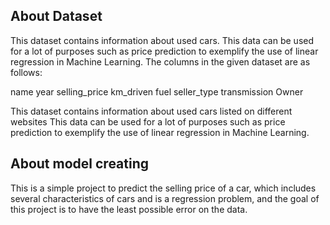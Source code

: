 ## About Dataset

This dataset contains information about used cars.
This data can be used for a lot of purposes such as price prediction to exemplify the use of linear regression in Machine Learning.
The columns in the given dataset are as follows:

name
year
selling_price
km_driven
fuel
seller_type
transmission
Owner

This dataset contains information about used cars listed on different websites
This data can be used for a lot of purposes such as price prediction to exemplify the use of linear regression in Machine Learning.

## About model creating

This is a simple project to predict the selling price of a car, which includes several characteristics of cars and is a regression problem, and the goal of this project is to have the least possible error on the data.
